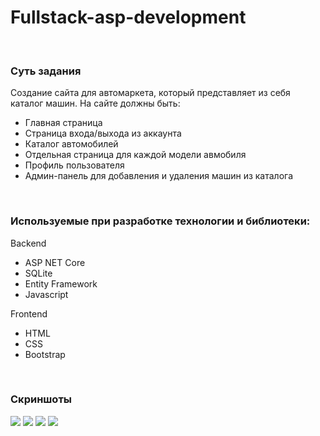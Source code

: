# Fullstack-asp-development
<br>
<h3>Суть задания</h3>
<p>Создание сайта для автомаркета, который представляет из себя каталог машин. На сайте должны быть:</p>
<ul>
<li>Главная страница</li>
<li>Страница входа/выхода из аккаунта</li>
<li>Каталог автомобилей</li>
<li>Отдельная страница для каждой модели авмобиля</li>
<li>Профиль пользователя</li>
<li>Админ-панель для добавления и удаления машин из каталога</li>
</ul>

<br>
<h3>Используемые при разработке технологии и библиотеки:</h3>
<p>Backend</p>
<ul>
<li>ASP NET Core</li>
<li>SQLite</li>
<li>Entity Framework </li>
<li>Javascript</li>
</ul>
<p>Frontend</p>
<ul>
<li>HTML</li>
<li>CSS</li>
<li>Bootstrap</li>
</ul>

<br>
<h3>Скриншоты</h3>
<img src="https://sun9-32.userapi.com/impg/8fti-ACKXZIW9N326to246qbunrwB4OEOfAtgw/Hb5NSZdyMeU.jpg?size=1896x891&quality=96&sign=75b0f906ee25808580b82bc821030c77&type=album">
<img src="https://sun9-79.userapi.com/impg/0-nLVZiP4wSEvdkuVb0oVDGWLGWoxX2c2OA2xA/UjGTRALoviA.jpg?size=1897x890&quality=96&sign=398352fe233adf7d27c30000b1fabd74&type=album">
<img src="https://sun9-62.userapi.com/impg/5UJ8OaUvTZ1aEzUX72ijY75LDuMEB2FZLvLMrg/hDnd_ypJF8A.jpg?size=1894x940&quality=96&sign=37d4ebe3be56c73ddabd9df190e3e98c&type=album">
<img src="https://sun9-74.userapi.com/impg/DxihzjpMtLms9Y6wKYYm1f5dVOsRnHFpHdY7sg/VS8rdqEgZy8.jpg?size=1901x934&quality=96&sign=36cb8af1c400cb5a1c37bf2bc3e7730e&type=album">

